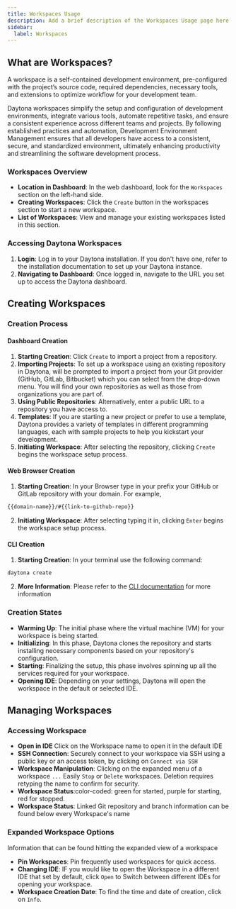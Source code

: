 ```yaml
---
title: Workspaces Usage
description: Add a brief description of the Workspaces Usage page here
sidebar:
  label: Workspaces
---
```


## What are Workspaces?

A workspace is a self-contained development environment, pre-configured with the project’s source code, required dependencies, necessary tools, and extensions to optimize workflow for your development team.

Daytona workspaces simplify the setup and configuration of development environments, integrate various tools, automate repetitive tasks, and ensure a consistent experience across different teams and projects. By following established practices and automation, Development Environment Management ensures that all developers have access to a consistent, secure, and standardized environment, ultimately enhancing productivity and streamlining the software development process.

### Workspaces Overview

- **Location in Dashboard**: In the web dashboard, look for the `Workspaces` section on the left-hand side.
- **Creating Workspaces**: Click the `Create` button in the workspaces section to start a new workspace.
- **List of Workspaces**: View and manage your existing workspaces listed in this section.

### Accessing Daytona Workspaces

1. **Login**: Log in to your Daytona installation. If you don't have one, refer to the installation documentation to set up your Daytona instance.
2. **Navigating to Dashboard**: Once logged in, navigate to the URL you set up to access the Daytona dashboard.

## Creating Workspaces

### Creation Process

#### Dashboard Creation

1. **Starting Creation**: Click `Create` to import a project from a repository.
2. **Importing Projects**: To set up a workspace using an existing repository in Daytona, will be prompted to import a project from your Git provider (GitHub, GitLab, Bitbucket) which you can select from the drop-down menu. You will find your own repositories as well as those from organizations you are part of.
3. **Using Public Repositories**: Alternatively, enter a public URL to a repository you have access to.
4. **Templates**: If you are starting a new project or prefer to use a template, Daytona provides a variety of templates in different programming languages, each with sample projects to help you kickstart your development.
5. **Initiating Workspace**: After selecting the repository, clicking `Create` begins the workspace setup process.

#### Web Browser Creation

1. **Starting Creation**: In your Browser type in your prefix your GitHub or GitLab repository with your domain. For example,

```bash
{{domain-name}}/#{{link-to-github-repo}}
```

2. **Initiating Workspace**: After selecting typing it in, clicking `Enter` begins the workspace setup process.

#### CLI Creation

1. **Starting Creation**: In your terminal use the following command:

```bash
daytona create
```

2. **More Information**: Please refer to the [CLI documentation](/docs/tools/cli) for more information

### Creation States

- **Warming Up**: The initial phase where the virtual machine (VM) for your workspace is being started.
- **Initializing**: In this phase, Daytona clones the repository and starts installing necessary components based on your repository's configuration.
- **Starting**: Finalizing the setup, this phase involves spinning up all the services required for your workspace.
- **Opening IDE**: Depending on your settings, Daytona will open the workspace in the default or selected IDE.

## Managing Workspaces

### Accessing Workspace

- **Open in IDE** Click on the Workspace name to open it in the default IDE
- **SSH Connection**: Securely connect to your workspace via SSH using a public key or an access token, by clicking on `Connect via SSH`
- **Workspace Manipulation**: Clicking on the expanded menu of a workspace `...` Easily `Stop` or `Delete` workspaces. Deletion requires retyping the name to confirm for security.
- **Workspace Status**:color-coded: green for started, purple for starting, red for stopped.
- **Workspace Status**: Linked Git repository and branch information can be found below every Workspace's name

### Expanded Workspace Options

Information that can be found hitting the expanded view of a workspace

- **Pin Workspaces**: Pin frequently used workspaces for quick access.
- **Changing IDE**: IF you would like to open the Workspace in a different IDE that set by default, click `Open` to Switch between different IDEs for opening your workspace.
- **Workspace Creation Date**: To find the time and date of creation, click on `Info`.
